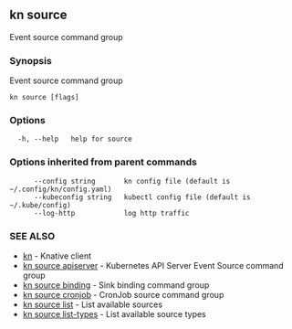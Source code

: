 ## kn source

Event source command group

### Synopsis

Event source command group

```
kn source [flags]
```

### Options

```
  -h, --help   help for source
```

### Options inherited from parent commands

```
      --config string       kn config file (default is ~/.config/kn/config.yaml)
      --kubeconfig string   kubectl config file (default is ~/.kube/config)
      --log-http            log http traffic
```

### SEE ALSO

* [kn](kn.md)	 - Knative client
* [kn source apiserver](kn_source_apiserver.md)	 - Kubernetes API Server Event Source command group
* [kn source binding](kn_source_binding.md)	 - Sink binding command group
* [kn source cronjob](kn_source_cronjob.md)	 - CronJob source command group
* [kn source list](kn_source_list.md)	 - List available sources
* [kn source list-types](kn_source_list-types.md)	 - List available source types

